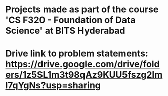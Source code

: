 # Projects made as part of the course 'CS F320 - Foundation of Data Science' at BITS Hyderabad
# Drive link to problem statements: https://drive.google.com/drive/folders/1z5SL1m3t98qAz9KUU5fszg2Iml7qYgNs?usp=sharing

